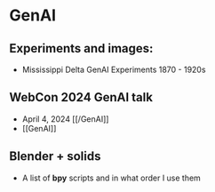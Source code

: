 # GenAI

## Experiments and images:
- Mississippi Delta GenAI Experiments 1870 - 1920s

## WebCon 2024 GenAI talk
- April 4, 2024 [[/GenAI]]
- [[GenAI]]


## Blender + solids
- A list of **bpy** scripts and in what order I use them
